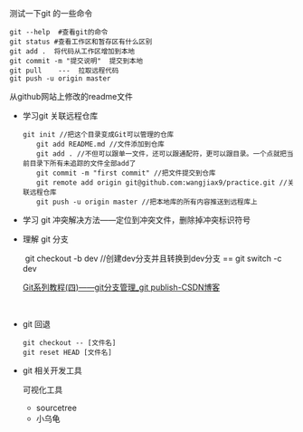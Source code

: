 测试一下git 的一些命令


```
git --help  #查看git的命令
git status #查看工作区和暂存区有什么区别
git add .  将代码从工作区增加到本地
git commit -m "提交说明"  提交到本地 
git pull    ---  拉取远程代码
git push -u origin master 
```

从github网站上修改的readme文件

* 学习git 关联远程仓库 

  ```
  git init //把这个目录变成Git可以管理的仓库
  　　git add README.md //文件添加到仓库
  　　git add . //不但可以跟单一文件，还可以跟通配符，更可以跟目录。一个点就把当前目录下所有未追踪的文件全部add了 
  　　git commit -m "first commit" //把文件提交到仓库
  　　git remote add origin git@github.com:wangjiax9/practice.git //关联远程仓库
  　　git push -u origin master //把本地库的所有内容推送到远程库上
  ```

  

* 学习 git 冲突解决方法——定位到冲突文件，删除掉冲突标识符号

* 理解 git 分支

  ​	git checkout -b dev //创建dev分支并且转换到dev分支 == git switch -c dev

  [Git系列教程(四)——git分支管理_git publish-CSDN博客](https://blog.csdn.net/qq_47183158/article/details/123642048?ops_request_misc=%7B%22request%5Fid%22%3A%22170912711916800185823335%22%2C%22scm%22%3A%2220140713.130102334..%22%7D&request_id=170912711916800185823335&biz_id=0&utm_medium=distribute.pc_search_result.none-task-blog-2~all~top_positive~default-1-123642048-null-null.142^v99^pc_search_result_base5&utm_term=git分支管理&spm=1018.2226.3001.4187)

  ​	

* git 回退

  ``` git
  git checkout -- [文件名]
  git reset HEAD [文件名]
  ```

  

  

* git 相关开发工具

  可视化工具

  	* sourcetree
  	* 小乌龟